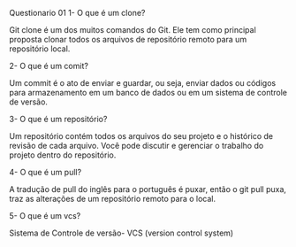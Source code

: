 Questionario 01
1- O que é um clone?

Git clone é um dos muitos comandos do Git. Ele tem como principal proposta clonar todos os arquivos de repositório remoto para um repositório local.

2- O que é um comit?

Um commit é o ato de enviar e guardar, ou seja, enviar dados ou códigos para armazenamento em um banco de dados ou em um sistema de controle de versão.

3- O que é um repositório?

Um repositório contém todos os arquivos do seu projeto e o histórico de revisão de cada arquivo. Você pode discutir e gerenciar o trabalho do projeto dentro do repositório.

4- O que é um pull?

A tradução de pull do inglês para o português é puxar, então o git pull puxa, traz as alterações de um repositório remoto para o local.

5- O que é um vcs?

Sistema de Controle de versão- VCS (version control system)
